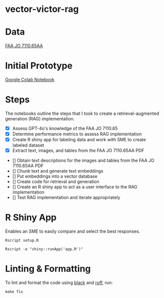 # vector-victor-rag

# Data
[FAA JO 7110.65AA](https://www.faa.gov/documentLibrary/media/Order/7110.65AA_ATC_Basic_dtd_4-20-23_FINAL.pdf)

# Initial Prototype
[Google Colab Notebook](https://colab.research.google.com/drive/1aslnuPA4klCSXC2SAl3hpJA_W4NnjZ2N?usp=sharing)

# Steps
The notebooks outline the steps that I took to create a retrieval-augmented generation (RAG) implementation.
- [X] Assess GPT-4o's knowledge of the FAA JO 7110.65
- [X] Determine performance metrics to assess RAG implementation
- [X] Create R shiny app for labeling data and work with SME to create labeled dataset
- [X] Extract text, images, and tables from the FAA JO 7110.65AA PDF
- [] Obtain text descriptions for the images and tables from the FAA JO 7110.65AA PDF
- [] Chunk text and generate text embeddings
- [] Put embeddings into a vector database
- [] Create code for retrieval and generation
- [] Create an R shiny app to act as a user interface to the RAG implementation
- [] Test RAG implementation and iterate appropriately

# R Shiny App

Enables an SME to easily compare and select the best responses.

`Rscript setup.R`

`Rscript -e "shiny::runApp('app.R')"`

# Linting & Formatting
To lint and format the code using [black](https://black.readthedocs.io/en/stable/) and [ruff](https://docs.astral.sh/ruff/), run:
```
make fix
```